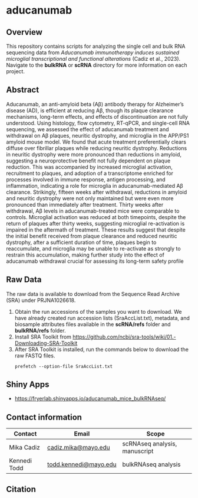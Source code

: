 # aducanumab
## Overview
This repository contains scripts for analyzing the single cell and bulk RNA sequencing data from *Aducanumab immunotherapy induces sustained microglial transcriptional and functional alterations* (Cadiz et al., 2023). Navigate to the **bulkRNA** or **scRNA** directory for more information on each project.

## Abstract
Aducanumab, an anti-amyloid beta (Aβ) antibody therapy for Alzheimer’s disease (AD), is efficient at reducing Aβ, though its plaque clearance mechanisms, long-term effects, and effects of discontinuation are not fully understood. Using histology, flow cytometry, RT-qPCR, and single-cell RNA sequencing, we assessed the effect of aducanumab treatment and withdrawal on Aβ plaques, neuritic dystrophy, and microglia in the APP/PS1 amyloid mouse model. We found that acute treatment preferentially clears diffuse over fibrillar plaques while reducing neuritic dystrophy. Reductions in neuritic dystrophy were more pronounced than reductions in amyloid, suggesting a neuroprotective benefit not fully dependent on plaque reduction. This was accompanied by increased microglial activation, recruitment to plaques, and adoption of a transcriptome enriched for processes involved in immune response, antigen processing, and inflammation, indicating a role for microglia in aducanumab-mediated Aβ clearance. Strikingly, fifteen weeks after withdrawal, reductions in amyloid and neuritic dystrophy were not only maintained but were even more pronounced than immediately after treatment. Thirty weeks after withdrawal, Aβ levels in aducanumab-treated mice were comparable to controls. Microglial activation was reduced at both timepoints, despite the return of plaques after thirty weeks, suggesting microglial re-activation is impaired in the aftermath of treatment. These results suggest that despite the initial benefit received from plaque clearance and reduced neuritic dystrophy, after a sufficient duration of time, plaques begin to reaccumulate, and microglia may be unable to re-activate as strongly to restrain this accumulation, making further study into the effect of aducanumab withdrawal crucial for assessing its long-term safety profile

## Raw Data
The raw data is available to download from the Sequence Read Archive (SRA) under PRJNA1026618.
1. Obtain the run accessions of the samples you want to download. We have already created run accession lists (SraAccList.txt), metadata, and biosample attributes files available in the **scRNA/refs** folder and **bulkRNA/refs** folder.
2. Install SRA Toolkit from https://github.com/ncbi/sra-tools/wiki/01.-Downloading-SRA-Toolkit
3. After SRA Toolkit is installed, run the commands below to download the raw FASTQ files.
   ```
   prefetch --option-file SraAccList.txt
   ```
## Shiny Apps
- https://fryerlab.shinyapps.io/aducanumab_mice_bulkRNAseq/


## Contact information

| Contact | Email | Scope |
| --- | --- | --- |
| Mika Cadiz | cadiz.mika@mayo.edu | scRNAseq analysis, manuscript |
| Kennedi Todd | todd.kennedi@mayo.edu | bulkRNAseq analysis |

## Citation
